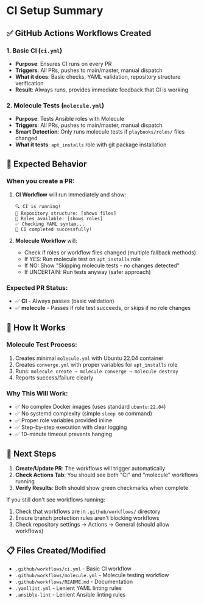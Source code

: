# CI Setup Summary

## ✅ GitHub Actions Workflows Created

### 1. Basic CI (`ci.yml`)
- **Purpose**: Ensures CI runs on every PR
- **Triggers**: All PRs, pushes to main/master, manual dispatch
- **What it does**: Basic checks, YAML validation, repository structure verification
- **Result**: Always runs, provides immediate feedback that CI is working

### 2. Molecule Tests (`molecule.yml`) 
- **Purpose**: Tests Ansible roles with Molecule
- **Triggers**: All PRs, pushes to main/master, manual dispatch
- **Smart Detection**: Only runs molecule tests if `playbooks/roles/` files changed
- **What it tests**: `apt_installs` role with git package installation

## 🚀 Expected Behavior

### When you create a PR:

1. **CI Workflow** will run immediately and show:
   ```
   🔍 CI is running!
   📁 Repository structure: [shows files]
   📁 Roles available: [shows roles]
   ✅ Checking YAML syntax...
   🎉 CI completed successfully!
   ```

2. **Molecule Workflow** will:
   - Check if roles or workflow files changed (multiple fallback methods)
   - If YES: Run molecule test on `apt_installs` role
   - If NO: Show "Skipping molecule tests - no changes detected"
   - If UNCERTAIN: Run tests anyway (safer approach)

### Expected PR Status:
- ✅ **CI** - Always passes (basic validation)
- ✅ **molecule** - Passes if role test succeeds, or skips if no role changes

## 🔧 How It Works

### Molecule Test Process:
1. Creates minimal `molecule.yml` with Ubuntu 22.04 container
2. Creates `converge.yml` with proper variables for `apt_installs` role
3. Runs: `molecule create → molecule converge → molecule destroy`
4. Reports success/failure clearly

### Why This Will Work:
- ✅ No complex Docker images (uses standard `ubuntu:22.04`)
- ✅ No systemd complexity (simple `sleep 60` command)
- ✅ Proper role variables provided inline
- ✅ Step-by-step execution with clear logging
- ✅ 10-minute timeout prevents hanging

## 🎯 Next Steps

1. **Create/Update PR**: The workflows will trigger automatically
2. **Check Actions Tab**: You should see both "CI" and "molecule" workflows running
3. **Verify Results**: Both should show green checkmarks when complete

If you still don't see workflows running:
1. Check that workflows are in `.github/workflows/` directory
2. Ensure branch protection rules aren't blocking workflows
3. Check repository settings → Actions → General (should allow workflows)

## 📋 Files Created/Modified

- `.github/workflows/ci.yml` - Basic CI workflow
- `.github/workflows/molecule.yml` - Molecule testing workflow  
- `.github/workflows/README.md` - Documentation
- `.yamllint.yml` - Lenient YAML linting rules
- `.ansible-lint` - Lenient Ansible linting rules